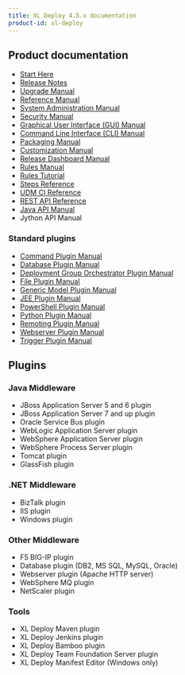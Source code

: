 ```yaml
---
title: XL Deploy 4.5.x documentation
product-id: xl-deploy
---
```


## Product documentation

* [Start Here](starthere.html)
* [Release Notes](releasenotes.html)
* [Upgrade Manual](upgrademanual.html)
* [Reference Manual](referencemanual.html)
* [System Administration Manual](systemadminmanual.html)
* [Security Manual](securitymanual.html)
* [Graphical User Interface (GUI) Manual](guimanual.html)
* [Command Line Interface (CLI) Manual](climanual.html)
* [Packaging Manual](packagingmanual.html)
* [Customization Manual](customizationmanual.html)
* [Release Dashboard Manual](releasedashboardmanual.html)
* [Rules Manual](rulesmanual.html)
* [Rules Tutorial](rulestutorial.html)
* [Steps Reference](referencesteps.html)
* [UDM CI Reference](udmcireference.html)
* [REST API Reference](rest-api)
* [Java API Manual](xldeployjavaapimanual.html)
* Jython API Manual

### Standard plugins

* [Command Plugin Manual](commandPluginManual.html)
* [Database Plugin Manual](databasePluginManual.html)
* [Deployment Group Orchestrator Plugin Manual](groupOrchestratorPluginManual.html)
* [File Plugin Manual](filePluginManual.html)
* [Generic Model Plugin Manual](genericPluginManual.html)
* [JEE Plugin Manual](jeePluginManual.html)
* [PowerShell Plugin Manual](powershellPluginManual.html)
* [Python Plugin Manual](pythonPluginManual.html)
* [Remoting Plugin Manual](remotingPluginManual.html)
* [Webserver Plugin Manual](webserverPluginManual.html)
* [Trigger Plugin Manual](triggerPluginManual.html)

## Plugins

### Java Middleware

* JBoss Application Server 5 and 6 plugin
* JBoss Application Server 7 and up plugin
* Oracle Service Bus plugin
* WebLogic Application Server plugin
* WebSphere Application Server plugin
* WebSphere Process Server plugin
* Tomcat plugin
* GlassFish plugin

### .NET Middleware

* BizTalk plugin
* IIS plugin
* Windows plugin

### Other Middleware

* F5 BIG-IP plugin
* Database plugin (DB2, MS SQL, MySQL, Oracle)
* Webserver plugin (Apache HTTP server)
* WebSphere MQ plugin
* NetScaler plugin

### Tools

* XL Deploy Maven plugin
* XL Deploy Jenkins plugin
* XL Deploy Bamboo plugin
* XL Deploy Team Foundation Server plugin
* XL Deploy Manifest Editor (Windows only)
